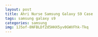 ```yaml
---
layout: post
title: Ahri Nurse Samsung Galaxy S9 Case
tags: samsung galaxy s9
categories: samsung
img: 1J5of-8NFBLDfZd5HHX5yv0GWVFhk-Tkq
---
```

